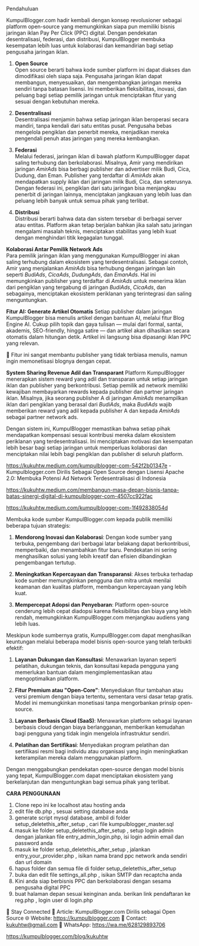 Pendahuluan

KumpulBlogger.com hadir kembali dengan konsep revolusioner sebagai platform open-source yang memungkinkan siapa pun memiliki bisnis jaringan iklan Pay Per Click (PPC) digital. Dengan pendekatan desentralisasi, federasi, dan distribusi, KumpulBlogger membuka kesempatan lebih luas untuk kolaborasi dan kemandirian bagi setiap pengusaha jaringan iklan.

1. **Open Source**  
   Open source berarti bahwa kode sumber platform ini dapat diakses dan dimodifikasi oleh siapa saja. Pengusaha jaringan iklan dapat membangun, menyesuaikan, dan mengembangkan jaringan mereka sendiri tanpa batasan lisensi. Ini memberikan fleksibilitas, inovasi, dan peluang bagi setiap pemilik jaringan untuk menciptakan fitur yang sesuai dengan kebutuhan mereka.

2. **Desentralisasi**  
   Desentralisasi menjamin bahwa setiap jaringan iklan beroperasi secara mandiri, tanpa kendali dari satu entitas pusat. Pengusaha bebas mengelola pengiklan dan penerbit mereka, menjadikan mereka pengendali penuh atas jaringan yang mereka kembangkan.

3. **Federasi**  
   Melalui federasi, jaringan iklan di bawah platform KumpulBlogger dapat saling terhubung dan berkolaborasi. Misalnya, Amir yang mendirikan jaringan *AmirAds* bisa berbagi publisher dan advertiser milik Budi, Cica, Dudung, dan Eman. Publisher yang terdaftar di *AmirAds* akan mendapatkan supply iklan dari jaringan milik Budi, Cica, dan seterusnya. Dengan federasi ini, pengiklan dari satu jaringan bisa menjangkau penerbit di jaringan lainnya, menciptakan jangkauan yang lebih luas dan peluang lebih banyak untuk semua pihak yang terlibat.

4. **Distribusi**  
   Distribusi berarti bahwa data dan sistem tersebar di berbagai server atau entitas. Platform akan tetap berjalan bahkan jika salah satu jaringan mengalami masalah teknis, menciptakan stabilitas yang lebih kuat dengan menghindari titik kegagalan tunggal.

**Kolaborasi Antar Pemilik Network Ads**  
Para pemilik jaringan iklan yang menggunakan KumpulBlogger ini akan saling terhubung dalam ekosistem yang terdesentralisasi. Sebagai contoh, Amir yang menjalankan *AmirAds* bisa terhubung dengan jaringan lain seperti *BudiAds*, *CicaAds*, *DudungAds*, dan *EmanAds*. Hal ini memungkinkan publisher yang terdaftar di *AmirAds* untuk menerima iklan dari pengiklan yang tergabung di jaringan *BudiAds*, *CicaAds*, dan sebagainya, menciptakan ekosistem periklanan yang terintegrasi dan saling menguntungkan.

**Fitur AI: Generate Artikel Otomatis**
Setiap publisher dalam jaringan KumpulBlogger bisa menulis artikel dengan bantuan AI, melalui fitur Blog Engine AI. Cukup pilih topik dan gaya tulisan — mulai dari formal, santai, akademis, SEO-friendly, hingga satire — dan artikel akan dihasilkan secara otomatis dalam hitungan detik. Artikel ini langsung bisa dipasangi iklan PPC yang relevan.

🎯 Fitur ini sangat membantu publisher yang tidak terbiasa menulis, namun ingin memonetisasi blognya dengan cepat.

**System Sharing Revenue Adil dan Transparant**
Platform KumpulBlogger menerapkan sistem reward yang adil dan transparan untuk setiap jaringan iklan dan publisher yang berkontribusi. Setiap pemilik ad network memiliki kewajiban membayarkan rewards kepada publisher dan partner jaringan iklan. Misalnya, jika seorang publisher A di jaringan *AmirAds* menampilkan iklan dari pengiklan yang berasal dari *BudiAds*, maka *BudiAds* wajib memberikan reward yang adil kepada publisher A dan kepada *AmirAds* sebagai partner network ads.

Dengan sistem ini, KumpulBlogger memastikan bahwa setiap pihak mendapatkan kompensasi sesuai kontribusi mereka dalam ekosistem periklanan yang terdesentralisasi. Ini menciptakan motivasi dan kesempatan lebih besar bagi setiap jaringan untuk memperluas kolaborasi dan menciptakan nilai lebih bagi pengiklan dan publisher di seluruh platform.

https://kukuhtw.medium.com/kumpulblogger-com-542f2b01347e - Kumpulblogger.com Dirilis Sebagai Open Source dengan Lisensi Apache 2.0: Membuka Potensi Ad Network Terdesentralisasi di Indonesia

https://kukuhtw.medium.com/membangun-masa-depan-bisnis-tanpa-batas-sinergi-digital-di-kumpulblogger-com-4507cc922fac

https://kukuhtw.medium.com/kumpulblogger-com-1f492838054d

Membuka kode sumber KumpulBlogger.com kepada publik memiliki beberapa tujuan strategis:

1. **Mendorong Inovasi dan Kolaborasi**: Dengan kode sumber yang terbuka, pengembang dari berbagai latar belakang dapat berkontribusi, memperbaiki, dan menambahkan fitur baru. Pendekatan ini sering menghasilkan solusi yang lebih kreatif dan efisien dibandingkan pengembangan tertutup. 

2. **Meningkatkan Kepercayaan dan Transparansi**: Akses terbuka terhadap kode sumber memungkinkan pengguna dan mitra untuk menilai keamanan dan kualitas platform, membangun kepercayaan yang lebih kuat.

3. **Mempercepat Adopsi dan Penyebaran**: Platform open-source cenderung lebih cepat diadopsi karena fleksibilitas dan biaya yang lebih rendah, memungkinkan KumpulBlogger.com menjangkau audiens yang lebih luas.

Meskipun kode sumbernya gratis, KumpulBlogger.com dapat menghasilkan keuntungan melalui beberapa model bisnis open-source yang telah terbukti efektif:

1. **Layanan Dukungan dan Konsultasi**: Menawarkan layanan seperti pelatihan, dukungan teknis, dan konsultasi kepada pengguna yang memerlukan bantuan dalam mengimplementasikan atau mengoptimalkan platform. 

2. **Fitur Premium atau "Open-Core"**: Menyediakan fitur tambahan atau versi premium dengan biaya tertentu, sementara versi dasar tetap gratis. Model ini memungkinkan monetisasi tanpa mengorbankan prinsip open-source. 

3. **Layanan Berbasis Cloud (SaaS)**: Menawarkan platform sebagai layanan berbasis cloud dengan biaya berlangganan, memberikan kemudahan bagi pengguna yang tidak ingin mengelola infrastruktur sendiri. 

4. **Pelatihan dan Sertifikasi**: Menyediakan program pelatihan dan sertifikasi resmi bagi individu atau organisasi yang ingin meningkatkan keterampilan mereka dalam menggunakan platform.

Dengan menggabungkan pendekatan open-source dengan model bisnis yang tepat, KumpulBlogger.com dapat menciptakan ekosistem yang berkelanjutan dan menguntungkan bagi semua pihak yang terlibat. 


**CARA PENGGUNAAN**

1. Clone repo ini ke localhost atau hosting anda
2. edit file db.php , sesuai setting database anda
3. generate script mysql database, ambil di folder setup_deletethis_after_setup , cari file kumpulblogger_master.sql
4.  masuk ke folder setup_deletethis_after_setup , setup login admin dengan jalankan file entry_admin_login.php, isi login admin email dan password anda
5.  masuk ke folder setup_deletethis_after_setup , jalankan entry_your_provider.php , isikan nama brand ppc network anda sendiri dan url domain
6.  hapus folder dan semua file di folder setup_deletethis_after_setup
7.  buka dan edit file settings_all.php , isikan SMTP dan recaptcha anda
8.  Kini anda siap berbisnis PPC dan berkolaborasi dengan sesama pengusaha digital PPC
9.  buat halaman depan sesuai keinginan anda. berikan link pendaftaran ke reg.php , login user di login.php 
   
   📣 Stay Connected
📖 Article: KumpulBlogger.com Dirilis sebagai Open Source
🌐 Website: https://kumpulblogger.com
📧 Contact: kukuhtw@gmail.com
📱 WhatsApp: https://wa.me/628129893706

https://kumpulblogger.com/blog/kukuhtw

